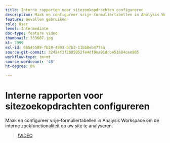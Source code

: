 ```yaml
---
title: Interne rapporten voor sitezoekopdrachten configureren
description: Maak en configureer vrije-formuliertabellen in Analysis Workspace om de interne zoekfunctionaliteit op uw site te analyseren.
feature: Gevallen gebruiken
role: User
level: Intermediate
doc-type: feature video
thumbnail: 333607.jpg
kt: 7999
exl-id: 6b545589-fb29-4993-b7b3-11bb8eb4775a
source-git-commit: 32424f3f2b05952fe4df9ea91dcbe51684cee905
workflow-type: tm+mt
source-wordcount: '48'
ht-degree: 0%

---
```


# Interne rapporten voor sitezoekopdrachten configureren

Maak en configureer vrije-formuliertabellen in Analysis Workspace om de interne zoekfunctionaliteit op uw site te analyseren.

>[!VIDEO](https://video.tv.adobe.com/v/333607/?quality=12&learn=on)

